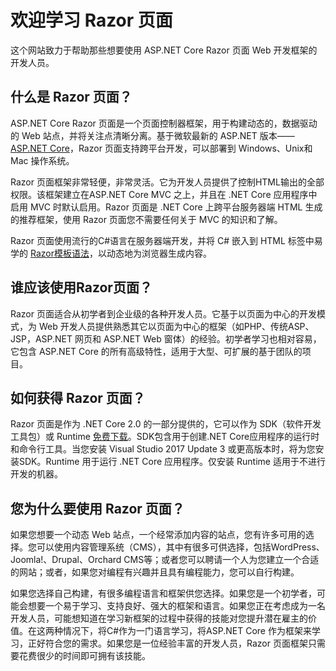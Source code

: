 # 欢迎学习 Razor 页面


这个网站致力于帮助那些想要使用 ASP.NET Core Razor 页面 Web 开发框架的开发人员。


## 什么是 Razor 页面？


ASP.NET Core Razor 页面是一个页面控制器框架，用于构建动态的，数据驱动的 Web 站点，并将关注点清晰分离。基于微软最新的 ASP.NET 版本—— [ASP.NET Core](/asp-net-core)，Razor 页面支持跨平台开发，可以部署到 Windows、Unix和 Mac 操作系统。


Razor 页面框架非常轻便，非常灵活。它为开发人员提供了控制HTML输出的全部权限。该框架建立在ASP.NET Core MVC 之上，并且在 .NET Core 应用程序中启用 MVC 时默认启用。Razor 页面是 .NET Core 上跨平台服务器端 HTML 生成的推荐框架，使用 Razor 页面您不需要任何关于 MVC 的知识和了解。


Razor 页面使用流行的C#语言在服务器端开发，并将 C# 嵌入到 HTML 标签中易学的 [Razor模板语法](https://www.mikesdotnetting.com/article/153/inline-razor-syntax-overview)，以动态地为浏览器生成内容。

## 谁应该使用Razor页面？

Razor 页面适合从初学者到企业级的各种开发人员。它基于以页面为中心的开发模式，为 Web 开发人员提供熟悉其它以页面为中心的框架（如PHP、传统ASP、JSP，ASP.NET 网页和 ASP.NET Web 窗体）的经验。初学者学习也相对容易，它包含 ASP.NET Core 的所有高级特性，适用于大型、可扩展的基于团队的项目。

## 如何获得 Razor 页面？


Razor 页面是作为 .NET Core 2.0 的一部分提供的，它可以作为 SDK（软件开发工具包）或 Runtime  [免费下载](https://www.microsoft.com/net/download/core)。SDK包含用于创建.NET Core应用程序的运行时和命令行工具。当您安装 Visual Studio 2017 Update 3 或更高版本时，将为您安装SDK。Runtime 用于运行 .NET Core 应用程序。仅安装 Runtime 适用于不进行开发的机器。

## 您为什么要使用 Razor 页面？


如果您想要一个动态 Web 站点，一个经常添加内容的站点，您有许多可用的选择。您可以使用内容管理系统（CMS），其中有很多可供选择，包括WordPress、Joomla!、Drupal、Orchard CMS等；或者您可以聘请一个人为您建立一个合适的网站；或者，如果您对编程有兴趣并且具有编程能力，您可以自行构建。


如果您选择自己构建，有很多编程语言和框架供您选择。如果您是一个初学者，可能会想要一个易于学习、支持良好、强大的框架和语言。如果您正在考虑成为一名开发人员，可能想知道在学习新框架的过程中获得的技能对您提升潜在雇主的价值。在这两种情况下，将C#作为一门语言学习，将ASP.NET Core 作为框架来学习，正好符合您的需求。如果您是一位经验丰富的开发人员，Razor 页面框架只需要花费很少的时间即可拥有该技能。
